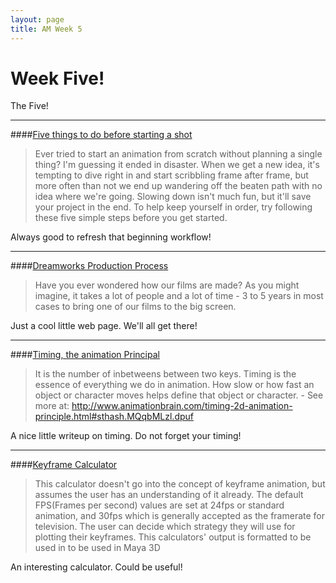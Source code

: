```yaml
---
layout: page
title: AM Week 5
---
```


# Week Five!

The Five!

----

####[Five things to do before starting a shot](http://animation.about.com/od/otherusefultutorials/a/5-Things-To-Do-Before-You-Ever-Start-Animating.htm)

>Ever tried to start an animation from scratch without planning a single thing? I'm guessing it ended in disaster. When we get a new idea, it's tempting to dive right in and start scribbling frame after frame, but more often than not we end up wandering off the beaten path with no idea where we're going. Slowing down isn't much fun, but it'll save your project in the end. To help keep yourself in order, try following these five simple steps before you get started.

Always good to refresh that beginning workflow!

----

####[Dreamworks Production Process](http://www.dreamworksanimation.com/insidedwa/productionprocess)

>Have you ever wondered how our films are made? As you might imagine, it takes a lot of people and a lot of time - 3 to 5 years in most cases to bring one of our films to the big screen.

Just a cool little web page. We'll all get there!

----

####[Timing, the animation Principal](http://www.animationbrain.com/timing-2d-animation-principle.html)

>It is the number of inbetweens between two keys. Timing is the essence of everything we do in animation. How slow or how fast an object or character moves helps define that object or character. - See more at: http://www.animationbrain.com/timing-2d-animation-principle.html#sthash.MQqbMLzl.dpuf

A nice little writeup on timing. Do not forget your timing!

----

####[Keyframe Calculator](http://www.csgnetwork.com/animationkeycalc.html)

>This calculator doesn't go into the concept of keyframe animation, but assumes the user has an understanding of it already. The default FPS(Frames per second) values are set at 24fps or standard animation, and 30fps which is generally accepted as the framerate for television. The user can decide which strategy they will use for plotting their keyframes. This calculators' output is formatted to be used in to be used in Maya 3D

An interesting calculator. Could be useful!